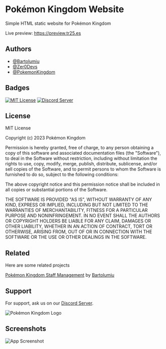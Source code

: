 # Pokémon Kingdom Website

Simple HTML static website for Pokémon Kingdom

Live preview: https://preview.tr25.es
## Authors

- [@Bartolumiu](https://www.github.com/Bartolumiu)
- [@Zer0Devs](https://www.github.com/Zer0Dev-exe)
- [@PokemonKingdom](https://www.github.com/PokemonKingdom)

## Badges

[![MIT License](https://img.shields.io/badge/License-MIT-green.svg)](https://choosealicense.com/licenses/mit/)
[![Discord Server](https://img.shields.io/discord/716661037297959004?label=%20Discord%20Server)](https://pk.tr25.es)

## License

MIT License

Copyright (c) 2023 Pokémon Kingdom

Permission is hereby granted, free of charge, to any person obtaining a copy
of this software and associated documentation files (the "Software"), to deal
in the Software without restriction, including without limitation the rights
to use, copy, modify, merge, publish, distribute, sublicense, and/or sell
copies of the Software, and to permit persons to whom the Software is
furnished to do so, subject to the following conditions:

The above copyright notice and this permission notice shall be included in all
copies or substantial portions of the Software.

THE SOFTWARE IS PROVIDED "AS IS", WITHOUT WARRANTY OF ANY KIND, EXPRESS OR
IMPLIED, INCLUDING BUT NOT LIMITED TO THE WARRANTIES OF MERCHANTABILITY,
FITNESS FOR A PARTICULAR PURPOSE AND NONINFRINGEMENT. IN NO EVENT SHALL THE
AUTHORS OR COPYRIGHT HOLDERS BE LIABLE FOR ANY CLAIM, DAMAGES OR OTHER
LIABILITY, WHETHER IN AN ACTION OF CONTRACT, TORT OR OTHERWISE, ARISING FROM,
OUT OF OR IN CONNECTION WITH THE SOFTWARE OR THE USE OR OTHER DEALINGS IN THE
SOFTWARE.
## Related

Here are some related projects

[Pokémon Kingdom Staff Management](https://www.github.com/Bartolumiu/pkStaffManagement) by [Bartolumiu](https://www.github.com/Bartolumiu)


## Support

For support, ask us on our [Discord Server](https://discord.gg/C5Wd46GfzF).


![Pokémon Kingdom Logo](https://media.discordapp.net/attachments/979331923547652126/993195736630046771/Logo_Server.png)
## Screenshots

![App Screenshot](https://i.imgur.com/zVtp7jy.png)

